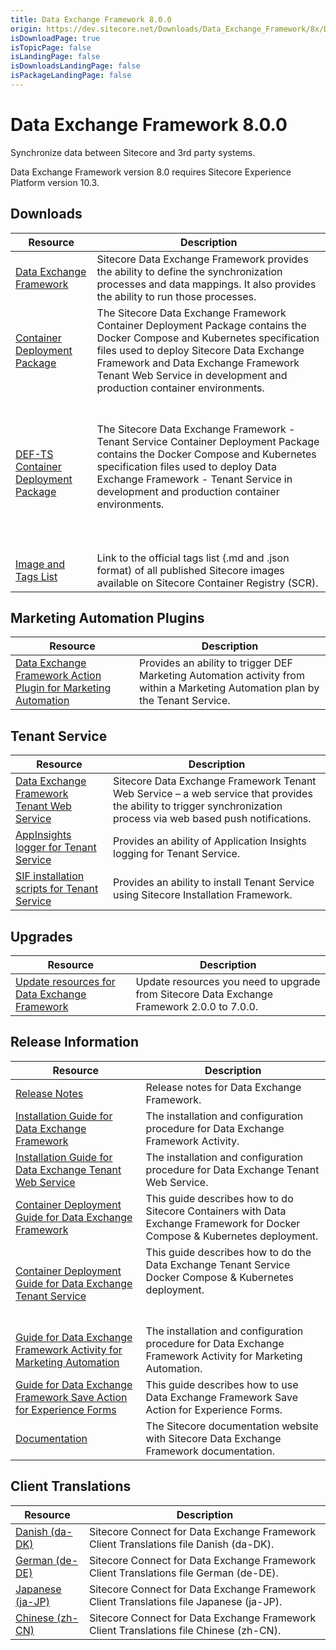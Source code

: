 ```yaml
---
title: Data Exchange Framework 8.0.0
origin: https://dev.sitecore.net/Downloads/Data_Exchange_Framework/8x/Data_Exchange_Framework_800
isDownloadPage: true
isTopicPage: false
isLandingPage: false
isDownloadsLandingPage: false
isPackageLandingPage: false
---
```


# Data Exchange Framework 8.0.0

Synchronize data between Sitecore and 3rd party systems.

  <Alert variant='warning' mb={4}>
    <AlertIcon />
    Data Exchange Framework version 8.0 requires Sitecore Experience Platform version 10.3.
  </Alert>
  

## Downloads

 | Resource | Description |
 | --- | --- |
 | [Data Exchange Framework](https://scdp.blob.core.windows.net/downloads/Data%20Exchange%20Framework/8x/Data%20Exchange%20Framework%20800/Secure/Data%20Exchange%20Framework%208.0.1631%20rev.%2001631.zip) | Sitecore Data Exchange Framework provides the ability to define the synchronization processes and data mappings. It also provides the ability to run those processes. |
 | [Container Deployment Package](https://github.com/Sitecore/container-deployment/releases/tag/def%2F8.0.1631.01631.635) | The Sitecore Data Exchange Framework Container Deployment Package contains the Docker Compose and Kubernetes specification files used to deploy Sitecore Data Exchange Framework and Data Exchange Framework Tenant Web Service in development and production container environments. |
 | [DEF-TS Container Deployment Package](https://github.com/Sitecore/container-deployment/releases/tag/def-ts%2F8.0.1631.01631.290) | <br /><br />The Sitecore Data Exchange Framework - Tenant Service Container Deployment Package contains the Docker Compose and Kubernetes specification files used to deploy Data Exchange Framework - Tenant Service in development and production container environments.<br /><br />  <br />  <br /> |
 | [Image and Tags List](https://github.com/Sitecore/docker-images/tree/master/tags) | Link to the official tags list (.md and .json format) of all published Sitecore images available on Sitecore Container Registry (SCR). |

## Marketing Automation Plugins

 | Resource | Description |
 | --- | --- |
 | [Data Exchange Framework Action Plugin for Marketing Automation](https://scdp.blob.core.windows.net/downloads/Data%20Exchange%20Framework/8x/Data%20Exchange%20Framework%20800/Secure/Sitecore%20Data%20Exchange%20Framework%20Action%20Plugin%20for%20Marketing%20Automation%208.0.1631-r01631.2265.scwdp.zip) | Provides an ability to trigger DEF Marketing Automation activity from within a Marketing Automation plan by the Tenant Service. |

## Tenant Service

 | Resource | Description |
 | --- | --- |
 | [Data Exchange Framework Tenant Web Service](https://scdp.blob.core.windows.net/downloads/Data%20Exchange%20Framework/8x/Data%20Exchange%20Framework%20800/Secure/Sitecore%20Data%20Exchange%20Framework%20Tenant%20Web%20Service%208.0.1631%20rev.%2001631.scwdp.zip) | Sitecore Data Exchange Framework Tenant Web Service – a web service that provides the ability to trigger synchronization process via web based push notifications. |
 | [AppInsights logger for Tenant Service](https://scdp.blob.core.windows.net/downloads/Data%20Exchange%20Framework/8x/Data%20Exchange%20Framework%20800/Secure/AppInsights%20logger%20for%20Tenant%20Service%208.0.1631%20rev.%2001631.scwdp.zip) | Provides an ability of Application Insights logging for Tenant Service. |
 | [SIF installation scripts for Tenant Service](https://scdp.blob.core.windows.net/downloads/Data%20Exchange%20Framework/8x/Data%20Exchange%20Framework%20800/Secure/SIFInstallationScriptsforTenantService.zip) | Provides an ability to install Tenant Service using Sitecore Installation Framework. |

## Upgrades

 | Resource | Description |
 | --- | --- |
 | [Update resources for Data Exchange Framework](/downloads/Resource_files_for_Modules/1x/Resource_files_for_Modules_100) | Update resources you need to upgrade from Sitecore Data Exchange Framework 2.0.0 to 7.0.0. |

## Release Information

 | Resource | Description |
 | --- | --- |
 | [Release Notes](/downloads/Data_Exchange_Framework/8x/Data_Exchange_Framework_800/Release_Notes) | Release notes for Data Exchange Framework. |
 | [Installation Guide for Data Exchange Framework](https://doc.sitecore.com/xp/en/developers/def/80/data-exchange-framework/install-data-exchange-framework-on-prem.html) | The installation and configuration procedure for Data Exchange Framework Activity. |
 | [Installation Guide for Data Exchange Tenant Web Service](https://doc.sitecore.com/xp/en/developers/def/80/data-exchange-framework/install-the-tenant-web-service.html) | The installation and configuration procedure for Data Exchange Tenant Web Service. |
 | [Container Deployment Guide for Data Exchange Framework](https://doc.sitecore.com/xp/en/developers/def/80/data-exchange-framework/installing-data-exchange-framework-on-containers.html) | This guide describes how to do Sitecore Containers with Data Exchange Framework for Docker Compose & Kubernetes deployment. |
 | [Container Deployment Guide for Data Exchange Tenant Service](https://doc.sitecore.com/xp/en/developers/def/80/data-exchange-framework/installing-the-tenant-service-on-containers.html) | This guide describes how to do the Data Exchange Tenant Service Docker Compose & Kubernetes deployment.  <br />  <br /><br /> |
 | [Guide for Data Exchange Framework Activity for Marketing Automation](https://doc.sitecore.com/xp/en/developers/def/80/data-exchange-framework/walkthrough--setting-up-a-marketing-automation-action-in-data-exchange-framework.html) | The installation and configuration procedure for Data Exchange Framework Activity for Marketing Automation. |
 | [Guide for Data Exchange Framework Save Action for Experience Forms](https://doc.sitecore.com/xp/en/developers/def/80/data-exchange-framework/walkthrough--creating-a-custom-form-save-action.html) | This guide describes how to use Data Exchange Framework Save Action for Experience Forms. |
 | [Documentation](https://doc.sitecore.com/developers/def/80/data-exchange-framework/en/index-en.html) | The Sitecore documentation website with Sitecore Data Exchange Framework documentation. |

## Client Translations

 | Resource | Description |
 | --- | --- |
 | [Danish (da-DK)](https://scdp.blob.core.windows.net/downloads/Data%20Exchange%20Framework/8x/Data%20Exchange%20Framework%20800/Secure/Data%20Exchange%20Framework%208.0.1631%20rev.%2001631%20(da-DK).zip) | Sitecore Connect for Data Exchange Framework Client Translations file Danish (da-DK). |
 | [German (de-DE)](https://scdp.blob.core.windows.net/downloads/Data%20Exchange%20Framework/8x/Data%20Exchange%20Framework%20800/Secure/Data%20Exchange%20Framework%208.0.1631%20rev.%2001631%20(de-DE).zip) | Sitecore Connect for Data Exchange Framework Client Translations file German (de-DE). |
 | [Japanese (ja-JP)](https://scdp.blob.core.windows.net/downloads/Data%20Exchange%20Framework/8x/Data%20Exchange%20Framework%20800/Secure/Data%20Exchange%20Framework%208.0.1631%20rev.%2001631%20(ja-JP).zip) | Sitecore Connect for Data Exchange Framework Client Translations file Japanese (ja-JP). |
 | [Chinese (zh-CN)](https://scdp.blob.core.windows.net/downloads/Data%20Exchange%20Framework/8x/Data%20Exchange%20Framework%20800/Secure/Data%20Exchange%20Framework%208.0.1631%20rev.%2001631%20(zh-CN).zip) | Sitecore Connect for Data Exchange Framework Client Translations file Chinese (zh-CN). |